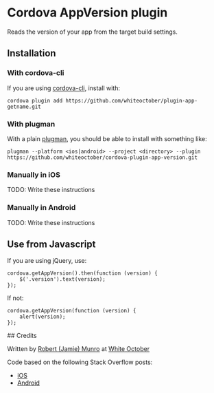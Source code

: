 # Cordova AppVersion plugin

Reads the version of your app from the target build settings.

## Installation

### With cordova-cli

If you are using [cordova-cli](https://github.com/apache/cordova-cli), install
with:

    cordova plugin add https://github.com/whiteoctober/plugin-app-getname.git

### With plugman

With a plain [plugman](https://github.com/apache/cordova-plugman), you should be
able to install with something like:

    plugman --platform <ios|android> --project <directory> --plugin https://github.com/whiteoctober/cordova-plugin-app-version.git

### Manually in iOS

TODO: Write these instructions

### Manually in Android

TODO: Write these instructions

## Use from Javascript

If you are using jQuery, use:

    cordova.getAppVersion().then(function (version) {
        $('.version').text(version);
    });

If not:

    cordova.getAppVersion(function (version) {
        alert(version);
    });

## Credits

Written by [Robert (Jamie) Munro](http://twitter.com/rjmunro) at
[White October](http://whiteoctober.co.uk/)

Code based on the following Stack Overflow posts:

* [iOS](http://stackoverflow.com/a/14713364/3408)
* [Android](http://stackoverflow.com/a/3637686/3408)

